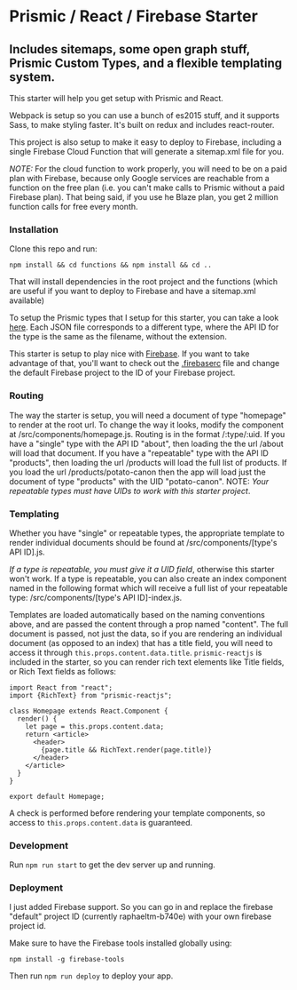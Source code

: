 # Prismic / React / Firebase Starter

## Includes sitemaps, some open graph stuff, Prismic Custom Types, and a flexible templating system.

This starter will help you get setup with Prismic and React. 

Webpack is setup so you can use a bunch of es2015 stuff, and it supports Sass, to make styling faster. It's built on redux and includes react-router.

This project is also setup to make it easy to deploy to Firebase, including a single Firebase Cloud Function that will generate a sitemap.xml file for you.

*NOTE:* For the cloud function to work properly, you will need to be on a paid plan with Firebase, because only Google services are reachable from a function on the free plan (i.e. you can't make calls to Prismic without a paid Firebase plan). That being said, if you use he Blaze plan, you get 2 million function calls for free every month.

### Installation

Clone this repo and run:

`npm install && cd functions && npm install && cd ..`

That will install dependencies in the root project and the functions (which are useful if you want to deploy to Firebase and have a sitemap.xml available)

To setup the Prismic types that I setup for this starter, you can take a look [here](./prismic_types). Each JSON file corresponds to a different type, where the API ID for the type is the same as the filename, without the extension.

This starter is setup to play nice with [Firebase](https://firebase.google.com/). If you want to take advantage of that, you'll want to check out the [.firebaserc](.firebaserc) file and change the default Firebase project to the ID of your Firebase project.

### Routing

The way the starter is setup, you will need a document of type "homepage" to render at the root url. To change the way it looks, modify the component at /src/components/homepage.js. Routing is in the format /:type/:uid. If you have a "single" type with the API ID "about", then loading the the url /about will load that document. If you have a "repeatable" type with the API ID "products", then loading the url /products will load the full list of products. If you load the url /products/potato-canon then the app will load just the document of type "products" with the UID "potato-canon". NOTE: *Your repeatable types must have UIDs to work with this starter project*.

### Templating

Whether you have "single" or repeatable types, the appropriate template to render individual documents should be found at /src/components/\[type's API ID\].js. 

*If a type is repeatable, you must give it a UID field*, otherwise this starter won't work. If a type is repeatable, you can also create an index component named in the following format which will receive a full list of your repeatable type: /src/components/\[type's API ID\]-index.js.

Templates are loaded automatically based on the naming conventions above, and are passed the content through a prop named "content". The full document is passed, not just the data, so if you are rendering an individual document (as opposed to an index) that has a title field, you will need to access it through `this.props.content.data.title`. `prismic-reactjs` is included in the starter, so you can render rich text elements like Title fields, or Rich Text fields as follows:

```
import React from "react";
import {RichText} from "prismic-reactjs";

class Homepage extends React.Component {
  render() {
    let page = this.props.content.data;
    return <article>
      <header>
        {page.title && RichText.render(page.title)}
      </header>
    </article>
  }
}

export default Homepage;
```

A check is performed before rendering your template components, so access to `this.props.content.data` is guaranteed.

### Development

Run `npm run start` to get the dev server up and running.

### Deployment

I just added Firebase support. So you can go in and replace the firebase "default" project ID (currently raphaeltm-b740e) with your own firebase project id.

Make sure to have the Firebase tools installed globally using:

`npm install -g firebase-tools`

Then run `npm run deploy` to deploy your app.